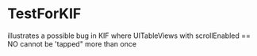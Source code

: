 TestForKIF
==========

illustrates a possible bug in KIF where UITableViews with scrollEnabled == NO cannot be 'tapped" more than once